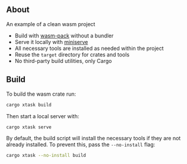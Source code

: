 ## About
An example of a clean wasm project
- Build with [wasm-pack](https://github.com/rustwasm/wasm-pack) without a bundler
- Serve it locally with [miniserve](https://github.com/svenstaro/miniserve)
- All necessary tools are installed as needed within the project
- Reuse the `target` directory for crates and tools
- No third-party build utilities, only Cargo

## Build
To build the wasm crate run:
```sh
cargo xtask build
```

Then start a local server with:
```sh
cargo xtask serve
```

By default, the build script will install the necessary tools if they are not already installed. To prevent this, pass the `--no-install` flag:
```sh
cargo xtask --no-install build
```
